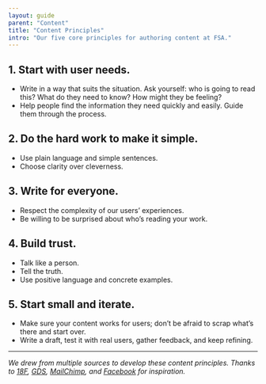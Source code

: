 ```yaml
---
layout: guide
parent: "Content"
title: "Content Principles"
intro: "Our five core principles for authoring content at FSA."
---
```


## 1. Start with user needs.

* Write in a way that suits the situation. Ask yourself: who is going to read this? What do they need to know? How might they be feeling?
* Help people find the information they need quickly and easily. Guide them through the process.

## 2. Do the hard work to make it simple.

* Use plain language and simple sentences.
* Choose clarity over cleverness.

## 3. Write for everyone.

* Respect the complexity of our users’ experiences.
* Be willing to be surprised about who’s reading your work.

## 4. Build trust.

* Talk like a person.
* Tell the truth.
* Use positive language and concrete examples.

## 5. Start small and iterate.

* Make sure your content works for users; don’t be afraid to scrap what’s there and start over.
* Write a draft, test it with real users, gather feedback, and keep refining.

---

_We drew from multiple sources to develop these content principles. Thanks to [18F](https://pages.18f.gov/content-guide/content-principles),  [GDS](https://www.gov.uk/design-principles), [MailChimp](http://styleguide.mailchimp.com/), and [Facebook](https://www.facebook.com/design/) for inspiration._
